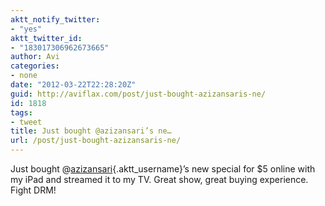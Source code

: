 ```yaml
---
aktt_notify_twitter:
- "yes"
aktt_twitter_id:
- "183017306962673665"
author: Avi
categories:
- none
date: "2012-03-22T22:28:20Z"
guid: http://aviflax.com/post/just-bought-azizansaris-ne/
id: 1818
tags:
- tweet
title: Just bought @azizansari’s ne…
url: /post/just-bought-azizansaris-ne/
---
```

Just bought @[azizansari](http://twitter.com/azizansari){.aktt_username}’s new special for $5 online with my iPad and streamed it to my TV. Great show, great buying experience. Fight DRM!